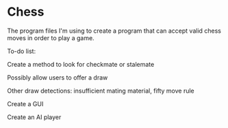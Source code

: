 # Chess
The program files I'm using to create a program that can accept valid chess moves in order to play a game.

To-do list:

Create a method to look for checkmate or stalemate

Possibly allow users to offer a draw

Other draw detections: insufficient mating material, fifty move rule

Create a GUI

Create an AI player
